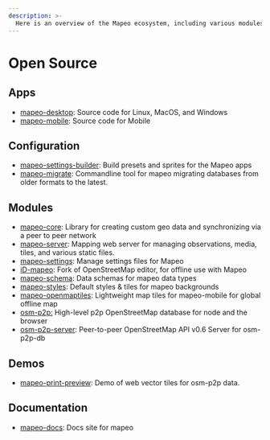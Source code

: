```yaml
---
description: >-
  Here is an overview of the Mapeo ecosystem, including various modules and utilities
---
```


# Open Source

## Apps

* [mapeo-desktop](https://github.com/digidem/mapeo-desktop): Source code for Linux, MacOS, and Windows
* [mapeo-mobile](https://github.com/digidem/mapeo-mobile): Source code for Mobile

## Configuration

* [mapeo-settings-builder](https://github.com/digidem/mapeo-settings-builder): Build presets and sprites for the Mapeo apps
* [mapeo-migrate](https://github.com/digidem/mapeo-migrate): Commandline tool for mapeo migrating databases from older formats to the latest.

## Modules

* [mapeo-core](https://github.com/digidem/mapeo-core): Library for creating custom geo data and synchronizing via a peer to peer network
* [mapeo-server](https://github.com/digidem/mapeo-server): Mapping web server for managing observations, media, tiles, and various static files.
* [mapeo-settings](https://github.com/digidem/mapeo-settings): Manage settings files for Mapeo
* [iD-mapeo](https://github.com/digidem/iD-mapeo): Fork of OpenStreetMap editor, for offline use with Mapeo
* [mapeo-schema](https://github.com/digidem/mapeo-schema): Data schemas for mapeo data types
* [mapeo-styles](https://github.com/digidem/mapeo-styles): Default styles & tiles for mapeo backgrounds
* [mapeo-openmaptiles](https://github.com/digidem/mapeo-openmaptiles): Lightweight map tiles for mapeo-mobile for global offline map
* [osm-p2p:](https://github.com/digidem/osm-p2p) High-level p2p OpenStreetMap database for node and the browser
* [osm-p2p-server](https://github.com/digidem/osm-p2p-server): Peer-to-peer OpenStreetMap API v0.6 Server for osm-p2p-db

## Demos

* [mapeo-print-preview](https://github.com/digidem/mapeo-print-preview): Demo of web vector tiles for osm-p2p data.

## Documentation

* [mapeo-docs](https://github.com/digidem/Mapeo-docs): Docs site for mapeo

## 

